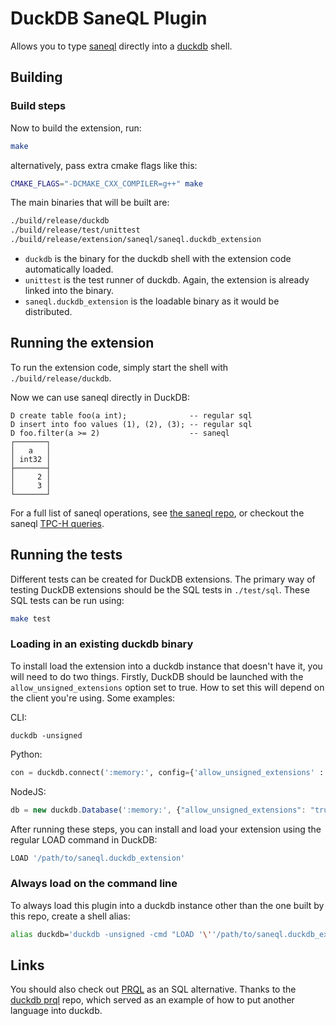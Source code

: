 # DuckDB SaneQL Plugin

<!--  [![Build](https://github.com/maxi-k/duckdb-saneql/actions/workflows/linux.yml/badge.svg)](https://github.com/maxi-k/duckdb-saneql/actions/workflows/linux.yml) -->

Allows you to type [saneql](https://github.com/neumannt/saneql) directly into a [duckdb](https://github.com/duckdb/duckdb) shell.

## Building

### Build steps
Now to build the extension, run:
```sh
make
```
alternatively, pass extra cmake flags like this:

``` sh
CMAKE_FLAGS="-DCMAKE_CXX_COMPILER=g++" make
```

The main binaries that will be built are:
```sh
./build/release/duckdb
./build/release/test/unittest
./build/release/extension/saneql/saneql.duckdb_extension
```
- `duckdb` is the binary for the duckdb shell with the extension code automatically loaded.
- `unittest` is the test runner of duckdb. Again, the extension is already linked into the binary.
- `saneql.duckdb_extension` is the loadable binary as it would be distributed.

## Running the extension
To run the extension code, simply start the shell with `./build/release/duckdb`.

Now we can use saneql directly in DuckDB: 
```
D create table foo(a int);              -- regular sql
D insert into foo values (1), (2), (3); -- regular sql
D foo.filter(a >= 2)                    -- saneql
┌───────┐
│   a   │
│ int32 │
├───────┤
│     2 │
│     3 │
└───────┘
```

For a full list of saneql operations, see [the saneql repo](https://github.com/neumannt/saneql/blob/main/algebra.md),
or checkout the saneql [TPC-H queries](https://github.com/neumannt/saneql/tree/main/examples/tpch).

## Running the tests
Different tests can be created for DuckDB extensions. The primary way of testing DuckDB extensions should be the SQL tests in `./test/sql`. These SQL tests can be run using:
```sh
make test
```

### Loading in an existing duckdb binary
To install load the extension into a duckdb instance that doesn't have it, you will need to do two things. 
Firstly, DuckDB should be launched with the `allow_unsigned_extensions` option set to true. 
How to set this will depend on the client you're using. Some examples:

CLI:
```shell
duckdb -unsigned
```

Python:
```python
con = duckdb.connect(':memory:', config={'allow_unsigned_extensions' : 'true'})
```

NodeJS:
```js
db = new duckdb.Database(':memory:', {"allow_unsigned_extensions": "true"});
```

After running these steps, you can install and load your extension using the regular LOAD command in DuckDB:
```sql
LOAD '/path/to/saneql.duckdb_extension'
```

### Always load on the command line
To always load this plugin into a duckdb instance other than the one built by this repo, create a shell alias:
``` sh
alias duckdb='duckdb -unsigned -cmd "LOAD '\''/path/to/saneql.duckdb_extension\''"'
```

## Links

You should also check out [PRQL](https://prql-lang.org/) as an SQL alternative.
Thanks to the [duckdb prql](https://github.com/ywelsch/duckdb-prql) repo, which served as an example of how to put another language into duckdb.
